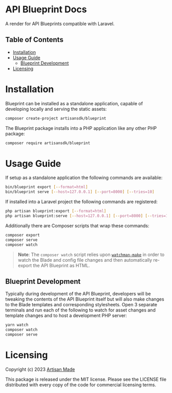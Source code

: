 # API Blueprint Docs

A render for API Blueprints compatible with Laravel.

## Table of Contents

- [Installation](#installation)
- [Usage Guide](#usage-guide)
    - [Blueprint Development](#blueprint-development)
- [Licensing](#licensing)

# Installation

Blueprint can be installed as a standalone application, capable of developing
locally and serving the static assets:

```bash
composer create-project artisansdk/blueprint
```

The Blueprint package installs into a PHP application like any other PHP package:

```bash
composer require artisansdk/blueprint
```

# Usage Guide

If setup as a standalone application the following commands are available:

```bash
bin/blueprint export [--format=html]
bin/blueprint serve [--host=127.0.0.1] [--port=8000] [--tries=10]
```

If installed into a Laravel project the following commands are registered:

```bash
php artisan blueprint:export [--format=html]
php artisan blueprint:serve [--host=127.0.0.1] [--port=8000] [--tries=10]
```

Additionally there are Composer scripts that wrap these commands:

```bash
composer export
composer serve
composer watch
```

> **Note**: The `composer watch` script relies upon
[`watchman-make`](https://facebook.github.io/watchman/docs/install.html)
in order to watch the Blade and config file changes and then automatically
re-export the API Blueprint as HTML.

## Blueprint Development

Typically during development of the API Blueprint, developers will be tweaking
the contents of the API Blueprint itself but will also make changes to the Blade
templates and corresponding stylesheets. Open 3 separate terminals and run each
of the following to watch for asset changes and template changes and to host a
development PHP server:

```bash
yarn watch
composer watch
composer serve
```

# Licensing

Copyright (c) 2023 [Artisan Made](http://artisanmade.io)

This package is released under the MIT license. Please see the LICENSE file
distributed with every copy of the code for commercial licensing terms.
